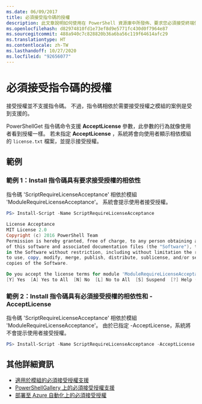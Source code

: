 ```yaml
---
ms.date: 06/09/2017
title: 必須接受指令碼的授權
description: 此文章說明如何使用在 PowerShell 資源庫中所發佈、要求您必須接受終端使用者授權的指令碼。
ms.openlocfilehash: d82974810fd1e73ef8d9e5771fc430d0f7964e87
ms.sourcegitcommit: 488a940c7c828820b36a6ba56c119f64614afc29
ms.translationtype: HT
ms.contentlocale: zh-TW
ms.lasthandoff: 10/27/2020
ms.locfileid: "92656077"
---
```

# <a name="requiring-license-acceptance-for-scripts"></a>必須接受指令碼的授權

接受授權並不支援指令碼。 不過，指令碼相依於需要接受授權之模組的案例是受到支援的。

PowerShellGet 指令碼命令支援 **AcceptLicense** 參數，此參數的行為就像使用者看到授權一樣。 若未指定 **AcceptLicense** ，系統將會向使用者顯示相依模組的 `license.txt` 檔案，並提示接受授權。

## <a name="examples"></a>範例

### <a name="example-1-install-script-with-dependencies-requiring-license-acceptance"></a>範例 1：Install 指令碼具有要求接受授權的相依性

指令碼 'ScriptRequireLicenseAcceptance' 相依於模組 'ModuleRequireLicenseAcceptance'。 系統會提示使用者接受授權。

```PowerShell
PS> Install-Script -Name ScriptRequireLicenseAcceptance

License Acceptance
MIT License 2.0
Copyright (c) 2016 PowerShell Team
Permission is hereby granted, free of charge, to any person obtaining a copy
of this software and associated documentation files (the "Software"), to deal
in the Software without restriction, including without limitation the rights
to use, copy, modify, merge, publish, distribute, sublicense, and/or sell
copies of the Software.

Do you accept the license terms for module 'ModuleRequireLicenseAcceptance'.
[Y] Yes  [A] Yes to All  [N] No  [L] No to All  [S] Suspend  [?] Help (default is "N"):
```

### <a name="example-2-install-script-with-dependencies-requiring-license-acceptance-and--acceptlicense"></a>範例 2：Install 指令碼具有必須接受授權的相依性和 -AcceptLicense

指令碼 'ScriptRequireLicenseAcceptance' 相依於模組 'ModuleRequireLicenseAcceptance'。 由於已指定 -AcceptLicense，系統將不會提示使用者接受授權。

```PowerShell
PS> Install-Script -Name ScriptRequireLicenseAcceptance -AcceptLicense
```

## <a name="more-details"></a>其他詳細資訊

- [適用於模組的必須接受授權支援](module-license-acceptance.md)
- [PowerShellGallery 上的必須接受授權支援](../how-to/working-with-packages/packages-that-require-license-acceptance.md)
- [部署至 Azure 自動化上的必須接受授權](../how-to/working-with-packages/deploy-to-azure-automation.md)
